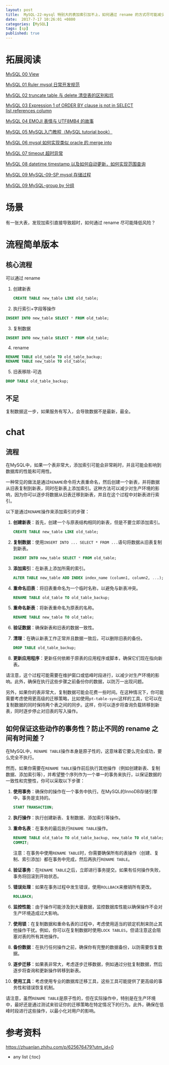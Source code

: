 ```yaml
---
layout: post
title:  MySQL-22-mysql 特别大的表加索引加不上，如何通过 rename 的方式尽可能减少影响？
date:  2017-7-17 10:26:01 +0800
categories: [MySQL]
tags: [sp]
published: true
---
```


# 拓展阅读

[MySQL 00 View](https://houbb.github.io/2017/02/27/mysql-00-view)

[MySQL 01 Ruler mysql 日常开发规范](https://houbb.github.io/2017/02/27/mysql-01-ruler)

[MySQL 02 truncate table 与 delete 清空表的区别和坑](https://houbb.github.io/2017/02/27/mysql-truncate)

[MySQL 03 Expression 1 of ORDER BY clause is not in SELECT list,references column](https://houbb.github.io/2017/02/27/mysql-03-error)

[MySQL 04 EMOJI 表情与 UTF8MB4 的故事](https://houbb.github.io/2017/02/27/mysql-04-emoj-and-utf8mb4)

[MySQL 05 MySQL入门教程（MySQL tutorial book）](https://houbb.github.io/2017/02/27/mysql-05-learn-book)

[MySQL 06 mysql 如何实现类似 oracle 的 merge into](https://houbb.github.io/2017/02/27/mysql-06-merge-into)

[MySQL 07 timeout 超时异常](https://houbb.github.io/2017/02/27/mysql-07-timeout-errors)

[MySQL 08 datetime timestamp 以及如何自动更新，如何实现范围查询](https://houbb.github.io/2017/02/27/mysql-08-datetime-timestamp)

[MySQL 09 MySQL-09-SP mysql 存储过程](https://houbb.github.io/2017/02/27/mysql-09-sp)

[MySQL 09 MySQL-group by 分组](https://houbb.github.io/2017/02/27/mysql-10-groupby)

# 场景

有一张大表，发现加索引直接导致超时，如何通过 rename 尽可能降低风险？

# 流程简单版本

## 核心流程

可以通过 rename

1) 创建新表


    ```sql
    CREATE TABLE new_table LIKE old_table;
    ```

2) 执行索引+字段等操作

```sql
INSERT INTO new_table SELECT * FROM old_table;
```

3) 复制数据

```sql
INSERT INTO new_table SELECT * FROM old_table;
```

4) rename

```sql
RENAME TABLE old_table TO old_table_backup;
RENAME TABLE new_table TO old_table;
```

5) 旧表移除-可选

```sql
DROP TABLE old_table_backup;
```

## 不足

复制数据这一步，如果服务有写入，会导致数据不是最新，最全。






# chat


## 流程

在MySQL中，如果一个表非常大，添加索引可能会非常耗时，并且可能会影响到数据库的性能和可用性。

一种常见的做法是通过`RENAME`命令将大表重命名，然后创建一个新表，并将数据从旧表复制到新表，同时在新表上添加索引。这种方法可以减少对生产环境的影响，因为你可以逐步将数据从旧表迁移到新表，并且在这个过程中对新表进行索引。

以下是通过`RENAME`操作来添加索引的步骤：

1. **创建新表**：首先，创建一个与原表结构相同的新表，但是不要立即添加索引。

    ```sql
    CREATE TABLE new_table LIKE old_table;
    ```

2. **复制数据**：使用`INSERT INTO ... SELECT * FROM ...`语句将数据从旧表复制到新表。

    ```sql
    INSERT INTO new_table SELECT * FROM old_table;
    ```

3. **添加索引**：在新表上添加所需的索引。

    ```sql
    ALTER TABLE new_table ADD INDEX index_name (column1, column2, ...);
    ```

4. **重命名旧表**：将旧表重命名为一个临时名称，以避免与新表冲突。

    ```sql
    RENAME TABLE old_table TO old_table_backup;
    ```

5. **重命名新表**：将新表重命名为原表的名称。

    ```sql
    RENAME TABLE new_table TO old_table;
    ```

6. **验证数据**：确保新表和旧表的数据一致性。

7. **清理**：在确认新表工作正常并且数据一致后，可以删除旧表的备份。

    ```sql
    DROP TABLE old_table_backup;
    ```

8. **更新应用程序**：更新任何依赖于原表的应用程序或脚本，确保它们现在指向新表。

请注意，这个过程可能需要在维护窗口或低峰时段进行，以减少对生产环境的影响。此外，确保在执行这些步骤之前备份你的数据，以防万一出现问题。

另外，如果你的表非常大，复制数据可能会花费一些时间。在这种情况下，你可能需要考虑使用更高级的迁移策略，比如使用`pt-table-sync`这样的工具，它可以在复制数据的同时保持两个表之间的同步。这样，你可以逐步将查询负载转移到新表，同时逐步停止对旧表的写入操作。

## 如何保证这些动作的事务性？防止不同的 rename 之间有时间差？

在MySQL中，`RENAME TABLE`操作本身是原子性的，这意味着它要么完全成功，要么完全不执行。

然而，如果你需要在`RENAME TABLE`操作前后执行其他操作（例如创建新表、复制数据、添加索引等），并希望整个序列作为一个单一的事务来执行，以保证数据的一致性和完整性，你可以采取以下步骤：

1. **使用事务**：确保你的操作在一个事务中执行。在MySQL的InnoDB存储引擎中，事务是支持的。

    ```sql
    START TRANSACTION;
    ```

2. **执行操作**：执行创建新表、复制数据、添加索引等操作。

3. **重命名表**：在事务的最后执行`RENAME TABLE`操作。

    ```sql
    RENAME TABLE old_table TO old_table_backup, new_table TO old_table;
    COMMIT;
    ```

    注意：在事务中使用`RENAME TABLE`时，你需要确保所有的表操作（创建、复制、索引添加）都在事务中完成，然后再执行`RENAME TABLE`。

4. **验证事务**：在`RENAME TABLE`之后，立即进行事务提交。如果有任何操作失败，事务将回滚到开始状态。

5. **错误处理**：如果在事务过程中发生错误，使用`ROLLBACK`来撤销所有更改。

    ```sql
    ROLLBACK;
    ```

6. **监控性能**：由于操作可能涉及到大量数据，监控数据库性能以确保操作不会对生产环境造成过大影响。

7. **使用锁**：在复制数据和重命名表的过程中，考虑使用适当的锁定机制来防止其他操作干扰。例如，你可以在复制数据时使用`LOCK TABLES`，但请注意这会阻塞对表的所有其他操作。

8. **备份数据**：在执行任何操作之前，确保你有完整的数据备份，以防需要恢复数据。

9. **逐步迁移**：如果表非常大，考虑逐步迁移数据，例如通过分批复制数据，然后逐步将查询和更新操作转移到新表。

10. **使用工具**：考虑使用专业的数据库迁移工具，这些工具可能提供了更高级的事务性和错误恢复机制。

请注意，虽然`RENAME TABLE`是原子性的，但在实际操作中，特别是在生产环境中，最好还是通过测试来验证你的迁移策略在特定情况下的行为。此外，确保在低峰时段进行这些操作，以最小化对用户的影响。

# 参考资料

https://zhuanlan.zhihu.com/p/625676479?utm_id=0

* any list
{:toc}
